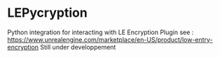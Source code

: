 # LEPycryption
Python integration for interacting with LE Encryption Plugin see : https://www.unrealengine.com/marketplace/en-US/product/low-entry-encryption
Still under developpement
